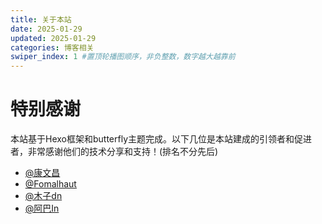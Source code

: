 ```yaml
---
title: 关于本站
date: 2025-01-29
updated: 2025-01-29
categories: 博客相关
swiper_index: 1 #置顶轮播图顺序，非负整数，数字越大越靠前
---
```


# 特别感谢
本站基于Hexo框架和butterfly主题完成。以下几位是本站建成的引领者和促进者，非常感谢他们的技术分享和支持！(排名不分先后)  
- [@康文昌](https://space.bilibili.com/34786453)
- [@Fomalhaut](https://space.bilibili.com/220757832)
- [@木子dn](https://space.bilibili.com/1398826277)
- [@阿巴In](https://space.bilibili.com/381992209)
